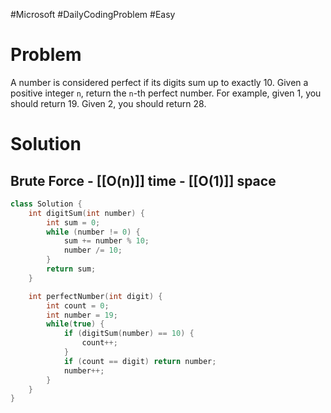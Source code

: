 #Microsoft #DailyCodingProblem #Easy
# Problem

A number is considered perfect if its digits sum up to exactly 10.
Given a positive integer `n`, return the `n`-th perfect number.
For example, given 1, you should return 19. Given 2, you should return 28.
# Solution

## Brute Force - [[O(n)]] time - [[O(1)]] space

```cpp
class Solution {
	int digitSum(int number) {
		int sum = 0;
		while (number != 0) {
			sum += number % 10;
			number /= 10;
		}
		return sum;
	}

	int perfectNumber(int digit) {
		int count = 0;
		int number = 19;
		while(true) {
			if (digitSum(number) == 10) {
				count++;	
			}
			if (count == digit) return number;
			number++;
		}
	}
}
```